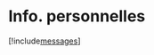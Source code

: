 # Info. personnelles

[!include[messages](infopersonnelles.messages.autogen.md)]





















































































